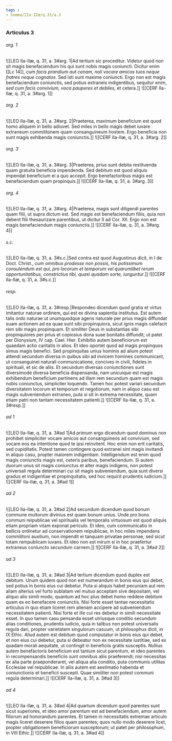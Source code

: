 ```yaml
---
tags : 
- Summa/IIa-IIæ/q.31/a.3
---
```


### Articulus 3

###### arg. 1
![[LEO IIa-IIæ, q. 31, a. 3#arg. 1|Ad tertium sic proceditur. Videtur quod non sit magis benefaciendum his qui sunt nobis magis coniuncti. Dicitur enim [[Lc 14]], *cum facis prandium aut cenam, noli vocare amicos tuos neque fratres neque cognatos*. Sed isti sunt maxime coniuncti. Ergo non est magis benefaciendum coniunctis, sed potius extraneis indigentibus, sequitur enim, *sed cum facis convivium, voca pauperes et debiles,* et cetera.]]
![[CERF IIa-IIæ, q. 31, a. 3#arg. 1]]

###### arg. 2
![[LEO IIa-IIæ, q. 31, a. 3#arg. 2|Praeterea, maximum beneficium est quod homo aliquem in bello adiuvet. Sed miles in bello magis debet iuvare extraneum commilitonem quam consanguineum hostem. Ergo beneficia non sunt magis exhibenda magis coniunctis.]]
![[CERF IIa-IIæ, q. 31, a. 3#arg. 2]]

###### arg. 3
![[LEO IIa-IIæ, q. 31, a. 3#arg. 3|Praeterea, prius sunt debita restituenda quam gratuita beneficia impendenda. Sed debitum est quod aliquis impendat beneficium ei a quo accepit. Ergo benefactoribus magis est benefaciendum quam propinquis.]]
![[CERF IIa-IIæ, q. 31, a. 3#arg. 3]]

###### arg. 4
![[LEO IIa-IIæ, q. 31, a. 3#arg. 4|Praeterea, magis sunt diligendi parentes quam filii, ut supra dictum est. Sed magis est benefaciendum filiis, quia non debent filii thesaurizare parentibus, ut dicitur II ad Cor. XII. Ergo non est magis benefaciendum magis coniunctis.]]
![[CERF IIa-IIæ, q. 31, a. 3#arg. 4]]

###### s.c.
![[LEO IIa-IIæ, q. 31, a. 3#s.c.|Sed contra est quod Augustinus dicit, in I de Doct. Christ., *cum omnibus prodesse non possis, his potissimum consulendum est qui, pro locorum et temporum vel quarumlibet rerum opportunitatibus, constrictius tibi, quasi quadam sorte, iunguntur*.]]
![[CERF IIa-IIæ, q. 31, a. 3#s.c.]]

###### resp.
![[LEO IIa-IIæ, q. 31, a. 3#resp.|Respondeo dicendum quod gratia et virtus imitantur naturae ordinem, qui est ex divina sapientia institutus. Est autem talis ordo naturae ut unumquodque agens naturale per prius magis diffundat suam actionem ad ea quae sunt sibi propinquiora, sicut ignis magis calefacit rem sibi magis propinquam. Et similiter Deus in substantias sibi propinquiores per prius et copiosius dona suae bonitatis diffundit; ut patet per Dionysium, IV cap. Cael. Hier. Exhibitio autem beneficiorum est quaedam actio caritatis in alios. Et ideo oportet quod ad magis propinquos simus magis benefici. Sed propinquitas unius hominis ad alium potest attendi secundum diversa in quibus sibi ad invicem homines communicant, ut consanguinei naturali communicatione, concives in civili, fideles in spirituali, et sic de aliis. Et secundum diversas coniunctiones sunt diversimode diversa beneficia dispensanda, nam unicuique est magis exhibendum beneficium pertinens ad illam rem secundum quam est magis nobis coniunctus, simpliciter loquendo. Tamen hoc potest variari secundum diversitatem locorum et temporum et negotiorum, nam in aliquo casu est magis subveniendum extraneo, puta si sit in extrema necessitate, quam etiam patri non tantam necessitatem patienti.]]
![[CERF IIa-IIæ, q. 31, a. 3#resp.]]

###### ad 1
![[LEO IIa-IIæ, q. 31, a. 3#ad 1|Ad primum ergo dicendum quod dominus non prohibet simpliciter vocare amicos aut consanguineos ad convivium, sed vocare eos ea intentione quod te ipsi reinvitent. Hoc enim non erit caritatis, sed cupiditatis. Potest tamen contingere quod extranei sint magis invitandi in aliquo casu, propter maiorem indigentiam. Intelligendum est enim quod magis coniunctis magis est, ceteris paribus, benefaciendum. Si autem duorum unus sit magis coniunctus et alter magis indigens, non potest universali regula determinari cui sit magis subveniendum, quia sunt diversi gradus et indigentiae et propinquitatis, sed hoc requirit prudentis iudicium.]]
![[CERF IIa-IIæ, q. 31, a. 3#ad 1]]

###### ad 2
![[LEO IIa-IIæ, q. 31, a. 3#ad 2|Ad secundum dicendum quod bonum commune multorum divinius est quam bonum unius. Unde pro bono communi reipublicae vel spiritualis vel temporalis virtuosum est quod aliquis etiam propriam vitam exponat periculo. Et ideo, cum communicatio in bellicis ordinetur ad conservationem reipublicae, in hoc miles impendens commilitoni auxilium, non impendit ei tanquam privatae personae, sed sicut totam rempublicam iuvans. Et ideo non est mirum si in hoc praefertur extraneus coniuncto secundum carnem.]]
![[CERF IIa-IIæ, q. 31, a. 3#ad 2]]

###### ad 3
![[LEO IIa-IIæ, q. 31, a. 3#ad 3|Ad tertium dicendum quod duplex est debitum. Unum quidem quod non est numerandum in bonis eius qui debet, sed potius in bonis eius cui debetur. Puta si aliquis habet pecuniam aut rem aliam alterius vel furto sublatam vel mutuo acceptam sive depositam, vel aliquo alio simili modo, quantum ad hoc plus debet homo reddere debitum quam ex eo benefacere coniunctis. Nisi forte esset tantae necessitatis articulus in quo etiam liceret rem alienam accipere ad subveniendum necessitatem patienti. Nisi forte et ille cui res debetur in simili necessitate esset. In quo tamen casu pensanda esset utriusque conditio secundum alias conditiones, prudentis iudicio, quia in talibus non potest universalis regula dari, propter varietatem singulorum casuum, ut philosophus dicit, in IX Ethic. Aliud autem est debitum quod computatur in bonis eius qui debet, et non eius cui debetur, puta si debeatur non ex necessitate iustitiae, sed ex quadam morali aequitate, ut contingit in beneficiis gratis susceptis. Nullius autem benefactoris beneficium est tantum sicut parentum, et ideo parentes in recompensandis beneficiis sunt omnibus aliis praeferendi; nisi necessitas ex alia parte praeponderaret, vel aliqua alia conditio, puta communis utilitas Ecclesiae vel reipublicae. In aliis autem est aestimatio habenda et coniunctionis et beneficii suscepti. Quae similiter non potest communi regula determinari.]]
![[CERF IIa-IIæ, q. 31, a. 3#ad 3]]

###### ad 4
![[LEO IIa-IIæ, q. 31, a. 3#ad 4|Ad quartum dicendum quod parentes sunt sicut superiores, et ideo amor parentum est ad benefaciendum, amor autem filiorum ad honorandum parentes. Et tamen in necessitatis extremae articulo magis liceret deserere filios quam parentes; quos nullo modo deserere licet, propter obligationem beneficiorum susceptorum; ut patet per philosophum, in VIII Ethic.]]
![[CERF IIa-IIæ, q. 31, a. 3#ad 4]]

